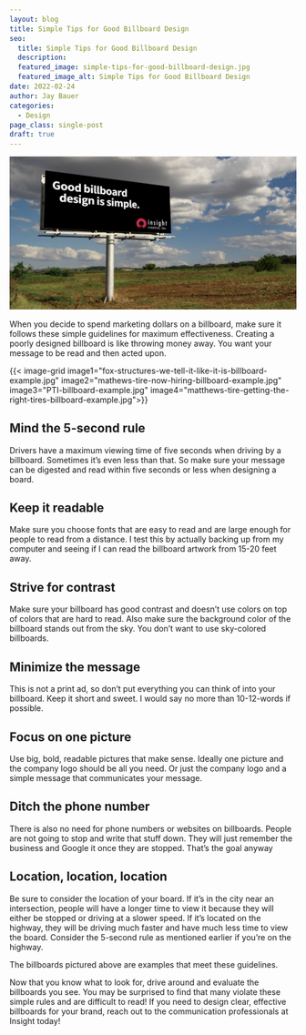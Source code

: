 ```yaml
---
layout: blog
title: Simple Tips for Good Billboard Design
seo:
  title: Simple Tips for Good Billboard Design
  description:
  featured_image: simple-tips-for-good-billboard-design.jpg
  featured_image_alt: Simple Tips for Good Billboard Design
date: 2022-02-24
author: Jay Bauer
categories:
  - Design
page_class: single-post
draft: true
---
```


![Simple Tips for Good Billboard Design](simple-tips-for-good-billboard-design.jpg)

When you decide to spend marketing dollars on a billboard, make sure it follows these simple guidelines for maximum effectiveness. Creating a poorly designed billboard is like throwing money away. You want your message to be read and then acted upon.

{{< image-grid image1="fox-structures-we-tell-it-like-it-is-billboard-example.jpg" image2="mathews-tire-now-hiring-billboard-example.jpg" image3="PTI-billboard-example.jpg" image4="matthews-tire-getting-the-right-tires-billboard-example.jpg">}}

## Mind the 5-second rule

Drivers have a maximum viewing time of five seconds when driving by a billboard. Sometimes it’s even less than that.
So make sure your message can be digested and read within five seconds or less when designing a board.

## Keep it readable

Make sure you choose fonts that are easy to read and are large enough for people to read from a distance. I test this by
actually backing up from my computer and seeing if I can read the billboard artwork from 15-20 feet away.

## Strive for contrast

Make sure your billboard has good contrast and doesn’t use colors on top of colors that are hard to read. Also make sure
the background color of the billboard stands out from the sky. You don’t want to use sky-colored billboards.

## Minimize the message

This is not a print ad, so don’t put everything you can think of into your billboard. Keep it short and sweet. I would say no more than 10-12-words if possible.

## Focus on one picture

Use big, bold, readable pictures that make sense. Ideally one picture and the company logo should be all you need.
Or just the company logo and a simple message that communicates your message.

## Ditch the phone number

There is also no need for phone numbers or websites on billboards. People are not going to stop and write that stuff
down. They will just remember the business and Google it once they are stopped. That’s the goal anyway

## Location, location, location

Be sure to consider the location of your board. If it’s in the city near an intersection, people will have a longer time
to view it because they will either be stopped or driving at a slower speed. If it’s located on the highway, they will be driving much faster and have much less time to view the board. Consider the 5-second rule as mentioned earlier if you’re on the highway.

The billboards pictured above are examples that meet these guidelines.

Now that you know what to look for, drive around and evaluate the billboards you see. You may be surprised to find that many violate these simple rules and are difficult to read! If you need to design clear, effective billboards for your brand, reach out to the communication professionals at Insight today!
